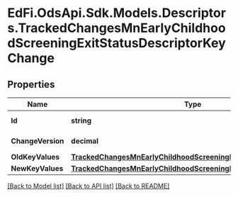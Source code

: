 # EdFi.OdsApi.Sdk.Models.Descriptors.TrackedChangesMnEarlyChildhoodScreeningExitStatusDescriptorKeyChange

## Properties

Name | Type | Description | Notes
------------ | ------------- | ------------- | -------------
**Id** | **string** | Resource identifier | [optional] 
**ChangeVersion** | **decimal** | Change version | [optional] 
**OldKeyValues** | [**TrackedChangesMnEarlyChildhoodScreeningExitStatusDescriptorKey**](TrackedChangesMnEarlyChildhoodScreeningExitStatusDescriptorKey.md) |  | [optional] 
**NewKeyValues** | [**TrackedChangesMnEarlyChildhoodScreeningExitStatusDescriptorKey**](TrackedChangesMnEarlyChildhoodScreeningExitStatusDescriptorKey.md) |  | [optional] 

[[Back to Model list]](../README.md#documentation-for-models) [[Back to API list]](../README.md#documentation-for-api-endpoints) [[Back to README]](../README.md)

